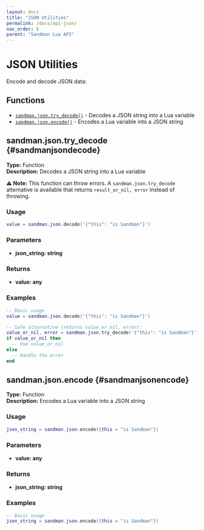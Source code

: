 ```yaml
---
layout: docs
title: "JSON Utilities"
permalink: /docs/api-json/
nav_order: 6
parent: "Sandman Lua API"
---
```


# JSON Utilities

Encode and decode JSON data:

## Functions

- [`sandman.json.try_decode()`](#sandmanjsondecode) - Decodes a JSON string into a Lua variable
- [`sandman.json.encode()`](#sandmanjsonencode) - Encodes a Lua variable into a JSON string


## sandman.json.try_decode {#sandmanjsondecode}

**Type:** Function  
**Description:** Decodes a JSON string into a Lua variable

**⚠️ Note:** This function can throw errors. A `sandman.json.try_decode` alternative is available that returns `result_or_nil, error` instead of throwing.

### Usage

```lua
value = sandman.json.decode('{"this": "is Sandman"}')
```

### Parameters

- **json_string: string**

### Returns

- **value: any**

### Examples

```lua
-- Basic usage
value = sandman.json.decode('{"this": "is Sandman"}')

-- Safe alternative (returns value_or_nil, error):
value_or_nil, error = sandman.json.try_decode('{"this": "is Sandman"}')
if value_or_nil then
  -- Use value_or_nil
else
  -- Handle the error
end
```


## sandman.json.encode {#sandmanjsonencode}

**Type:** Function  
**Description:** Encodes a Lua variable into a JSON string

### Usage

```lua
json_string = sandman.json.encode({this = "is Sandman"})
```

### Parameters

- **value: any**

### Returns

- **json_string: string**

### Examples

```lua
-- Basic usage
json_string = sandman.json.encode({this = "is Sandman"})
```

